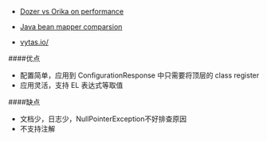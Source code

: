 - [Dozer vs Orika on performance](http://blog.sokolenko.me/2013/05/dozer-vs-orika-vs-manual.html)

- [Java bean mapper comparsion](http://www.luigibifulco.it/blog/it/blog/java-bean-mapper-comparison)

- [vytas.io/](http://vytas.io/)

####优点

- 配置简单，应用到 ConfigurationResponse 中只需要将顶层的 class register
- 应用灵活，支持 EL 表达式等取值
	
####缺点
- 文档少，日志少，NullPointerException不好排查原因 
- 不支持注解